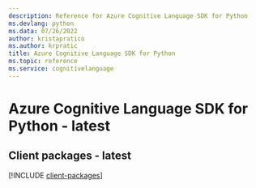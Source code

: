 ```yaml
---
description: Reference for Azure Cognitive Language SDK for Python
ms.devlang: python
ms.data: 07/26/2022
author: kristapratico
ms.author: krpratic
title: Azure Cognitive Language SDK for Python
ms.topic: reference
ms.service: cognitivelanguage
---
```

# Azure Cognitive Language SDK for Python - latest

## Client packages - latest
[!INCLUDE [client-packages](cognitive-language-client-index.md)]